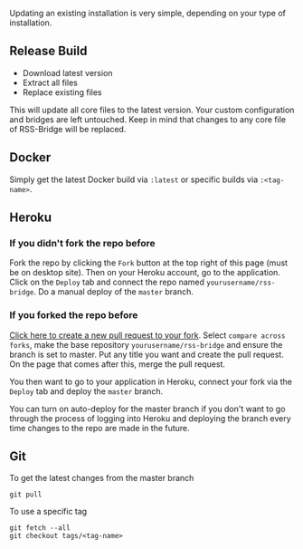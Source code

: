 Updating an existing installation is very simple, depending on your type of installation.

## Release Build

* Download latest version
* Extract all files
* Replace existing files

This will update all core files to the latest version. Your custom configuration and bridges are left untouched. Keep in mind that changes to any core file of RSS-Bridge will be replaced.

## Docker

Simply get the latest Docker build via `:latest` or specific builds via `:<tag-name>`.

## Heroku

### If you didn't fork the repo before

Fork the repo by clicking the `Fork` button at the top right of this page (must be on desktop site). Then on your Heroku account, go to the application. Click on the `Deploy` tab and connect the repo named `yourusername/rss-bridge`. Do a manual deploy of the `master` branch.

### If you forked the repo before

[Click here to create a new pull request to your fork](https://github.com/RSS-Bridge/rss-bridge/pull/new/master). Select `compare across forks`, make the base repository `yourusername/rss-bridge` and ensure the branch is set to master. Put any title you want and create the pull request. On the page that comes after this, merge the pull request.

You then want to go to your application in Heroku, connect your fork via the `Deploy` tab and deploy the `master` branch.

You can turn on auto-deploy for the master branch if you don't want to go through the process of logging into Heroku and deploying the branch every time changes to the repo are made in the future. 

## Git

To get the latest changes from the master branch

```
git pull
```

To use a specific tag

```
git fetch --all
git checkout tags/<tag-name>
```